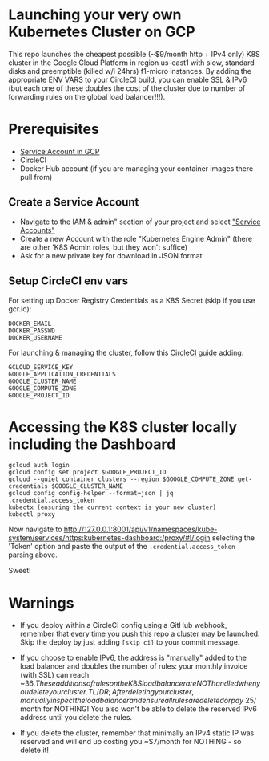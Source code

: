 # Launching your very own Kubernetes Cluster on GCP
This repo launches the cheapest possible (~$9/month http + IPv4 only) K8S cluster in the Google Cloud Platform in region us-east1 with slow, standard disks and preemptible (killed w/i 24hrs) f1-micro instances.
By adding the appropriate ENV VARS to your CircleCI build, you can enable SSL & IPv6 (but each one of these doubles the cost of the cluster due to number of forwarding rules on the global load balancer!!!).

# Prerequisites
- [Service Account in GCP](#create-a-service-account)
- CircleCI
- Docker Hub account (if you are managing your container images there pull from)

## Create a Service Account
- Navigate to the IAM & admin" section of your project and select ["Service Accounts"](https://console.cloud.google.com/iam-admin/serviceaccounts)
- Create a new Account with the role "Kubernetes Engine Admin" (there are other 'K8S Admin roles, but they won't suffice)
- Ask for a new private key for download in JSON format

## Setup CircleCI env vars
For setting up Docker Registry Credentials as a K8S Secret (skip if you use gcr.io):
```
DOCKER_EMAIL
DOCKER_PASSWD
DOCKER_USERNAME
```

For launching & managing the cluster, follow this [CircleCI guide](https://circleci.com/docs/2.0/google-auth/) adding:
```
GCLOUD_SERVICE_KEY
GOOGLE_APPLICATION_CREDENTIALS
GOOGLE_CLUSTER_NAME
GOOGLE_COMPUTE_ZONE
GOOGLE_PROJECT_ID
```

# Accessing the K8S cluster locally including the Dashboard
```
gcloud auth login
gcloud config set project $GOOGLE_PROJECT_ID
gcloud --quiet container clusters --region $GOOGLE_COMPUTE_ZONE get-credentials $GOOGLE_CLUSTER_NAME
gcloud config config-helper --format=json | jq .credential.access_token
kubectx (ensuring the current context is your new cluster)
kubectl proxy
```
Now navigate to http://127.0.0.1:8001/api/v1/namespaces/kube-system/services/https:kubernetes-dashboard:/proxy/#!/login selecting the 'Token' option and paste the output of the `.credential.access_token` parsing above.

Sweet!

# Warnings
- If you deploy within a CircleCI config using a GitHub webhook, remember that every time you push this repo a cluster may be launched. Skip the deploy by just adding `[skip ci]` to your commit message.

- If you choose to enable IPv6, the address is "manually" added to the load balancer and doubles the number of rules: your monthly invoice (with SSL) can reach ~$36. These additions of rules on the K8S load balancer are NOT handled when you delete your cluster. TL/DR; After deleting your cluster, manually inspect the load balancer and ensure all rules are deleted or pay ~$25/month for NOTHING! You also won't be able to delete the reserved IPv6 address until you delete the rules.

- If you delete the cluster, remember that minimally an IPv4 static IP was reserved and will end up costing you ~$7/month for NOTHING - so delete it!
